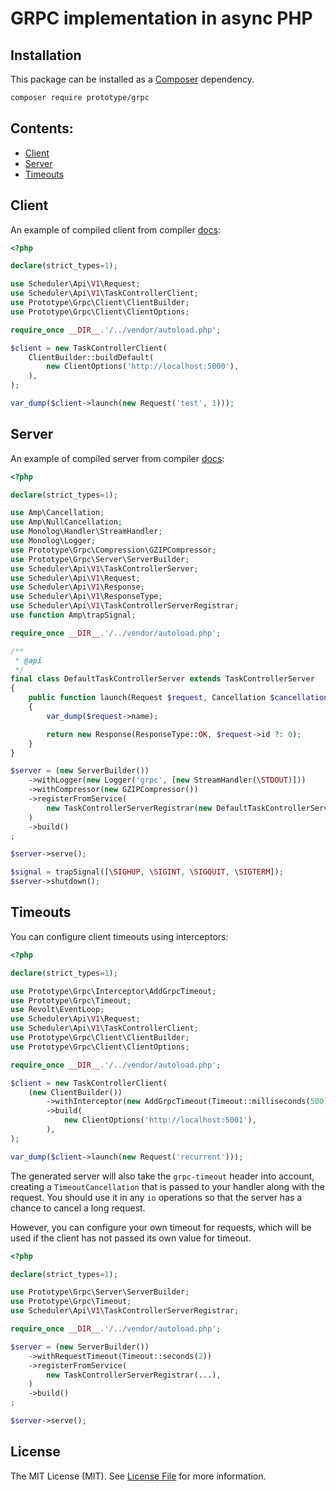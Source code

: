# GRPC implementation in async PHP

## Installation

This package can be installed as a [Composer](https://getcomposer.org/) dependency.

```bash
composer require prototype/grpc
```

## Contents:
- [Client](#client)
- [Server](#server)
- [Timeouts](#timeouts)

## Client

An example of compiled client from compiler [docs](compiler.md):
```php
<?php

declare(strict_types=1);

use Scheduler\Api\V1\Request;
use Scheduler\Api\V1\TaskControllerClient;
use Prototype\Grpc\Client\ClientBuilder;
use Prototype\Grpc\Client\ClientOptions;

require_once __DIR__.'/../vendor/autoload.php';

$client = new TaskControllerClient(
    ClientBuilder::buildDefault(
        new ClientOptions('http://localhost:5000'),
    ),
);

var_dump($client->launch(new Request('test', 1)));
```

## Server

An example of compiled server from compiler [docs](compiler.md):
```php
<?php

declare(strict_types=1);

use Amp\Cancellation;
use Amp\NullCancellation;
use Monolog\Handler\StreamHandler;
use Monolog\Logger;
use Prototype\Grpc\Compression\GZIPCompressor;
use Prototype\Grpc\Server\ServerBuilder;
use Scheduler\Api\V1\TaskControllerServer;
use Scheduler\Api\V1\Request;
use Scheduler\Api\V1\Response;
use Scheduler\Api\V1\ResponseType;
use Scheduler\Api\V1\TaskControllerServerRegistrar;
use function Amp\trapSignal;

require_once __DIR__.'/../vendor/autoload.php';

/**
 * @api
 */
final class DefaultTaskControllerServer extends TaskControllerServer
{
    public function launch(Request $request, Cancellation $cancellation = new NullCancellation()): Response
    {
        var_dump($request->name);

        return new Response(ResponseType::OK, $request->id ?: 0);
    }
}

$server = (new ServerBuilder())
    ->withLogger(new Logger('grpc', [new StreamHandler(\STDOUT)]))
    ->withCompressor(new GZIPCompressor())
    ->registerFromService(
        new TaskControllerServerRegistrar(new DefaultTaskControllerServer()),
    )
    ->build()
;

$server->serve();

$signal = trapSignal([\SIGHUP, \SIGINT, \SIGQUIT, \SIGTERM]);
$server->shutdown();
```

## Timeouts

You can configure client timeouts using interceptors:
```php
<?php

declare(strict_types=1);

use Prototype\Grpc\Interceptor\AddGrpcTimeout;
use Prototype\Grpc\Timeout;
use Revolt\EventLoop;
use Scheduler\Api\V1\Request;
use Scheduler\Api\V1\TaskControllerClient;
use Prototype\Grpc\Client\ClientBuilder;
use Prototype\Grpc\Client\ClientOptions;

require_once __DIR__.'/../vendor/autoload.php';

$client = new TaskControllerClient(
    (new ClientBuilder())
        ->withInterceptor(new AddGrpcTimeout(Timeout::milliseconds(500)))
        ->build(
            new ClientOptions('http://localhost:5001'),
        ),
);

var_dump($client->launch(new Request('recurrent')));
```

The generated server will also take the `grpc-timeout` header into account, creating a `TimeoutCancellation` that is passed to your handler along with the request.
You should use it in any `io` operations so that the server has a chance to cancel a long request.

However, you can configure your own timeout for requests, which will be used if the client has not passed its own value for timeout.

```php
<?php

declare(strict_types=1);

use Prototype\Grpc\Server\ServerBuilder;
use Prototype\Grpc\Timeout;
use Scheduler\Api\V1\TaskControllerServerRegistrar;

require_once __DIR__.'/../vendor/autoload.php';

$server = (new ServerBuilder())
    ->withRequestTimeout(Timeout::seconds(2))
    ->registerFromService(
        new TaskControllerServerRegistrar(...),
    )
    ->build()
;

$server->serve();
```

## License

The MIT License (MIT). See [License File](../src/Grpc/LICENSE) for more information.
